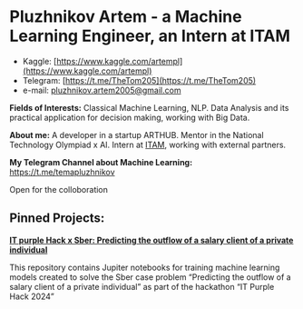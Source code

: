 # Pluzhnikov Artem - a Machine Learning Engineer, an Intern at ITAM

- Kaggle: [https://www.kaggle.com/artempl](https://www.kaggle.com/artempl)
- Telegram: [https://t.me/TheTom205](https://t.me/TheTom205)
- e-mail: [pluzhnikov.artem2005@gmail.com](mailto:pluzhnikov.artem2005@gmail.com)

**Fields of Interests:** Classical Machine Learning, NLP. Data Analysis and its practical application for decision making, working with Big Data.

**About me:** А developer in a startup ARTHUB. Mentor in the National Technology Olympiad x AI. Intern at [ITAM](http://itatmisis.ru), working with external partners. 

**My Telegram Channel about Machine Learning:** https://t.me/temapluzhnikov

Open for the colloboration

## **Pinned Projects:**

**[IT purple Hack x Sber: Predicting the outflow of a salary client of a private individual](https://github.com/TheTom205/IT_Purple_Hack)**

This repository contains Jupiter notebooks for training machine learning models created to solve the Sber case problem “Predicting the outflow of a salary client of a private individual” as part of the hackathon “IT Purple Hack 2024”
